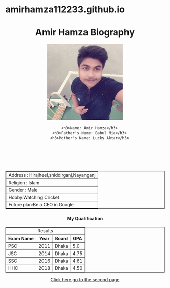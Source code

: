 # amirhamza112233.github.io

<html>
<head>
	<title>Amir Hamza Bio</title>
</head>
<body>
<center>
	<h1>Amir Hamza Biography</h1>
	<img src="image/Amir.jpg" width="240px" height="240px">
	
		<h3>Name: Amir Hamza</h3>
		<h3>Father's Name: Babul Mia</h3>
		<h3>Mother's Name: Lucky Aktar</h3>
<table padding="2px" border="2px">
<tr> <td> Address : Hirajheel,shiddirganj,Nayanganj  </td> </tr>
<tr> <td> Religion : Islam </td>  <br> </tr>
</tr> <td> Gender : Male </td> <br>
</tr> <td> Hobby:Watching Cricket </td> <br>
</tr> <td> Future plan:Be a CEO in Google </td> <br>
</table>

<h4>My Qualification</h4>
<table border ="1">
<tr>
<td colspan ="4" align=center>Results</td>
</tr>
<tr>
<th>Exam Name</th><th>Year</th><th>Board</th><th>GPA</th>
</tr>
<tr>
<td>PSC</td><td>2011</td><td>Dhaka</td><td>5.0</td>
</tr>
<tr>
<td>JSC</td><td>2014</td><td>Dhaka</td><td>4.75</td>
</tr>
<tr>
<td>SSC</td><td>2016</td><td>Dhaka</td><td>4.61</td>
</tr>
<tr>
<td>HHC</td><td>2018</td><td>Dhaka</td><td>4.50</td>
</tr>
</table>
<a href="bio2.html">Click here go to the second page</a>


</center>	
</body>
</html>
